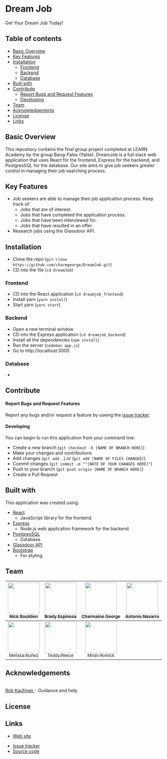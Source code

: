 Dream Job
======================

Get Your Dream Job Today!

<!-- [![Dream Job site](JPG OF DREAM JOB SCREEN SHOT HERE )](https://bangfalse.herokuapp.com//) -->

## Table of contents
- [Basic Overview](#basic-overview)
- [Key Features](#key-features)
- [Installation](#installation)
    - [Frontend](#frontend)    
    - [Backend](#backend)
    - [Database](#database)
- [Built with ](#built-with)
- [Contribute ](#development)
    - [Report Bugs and Request Features](#typo3-extension-repository)
    - [Developing](#composer)
- [Team ](#team)
- [Acknowledgements ](#acknowledgements)
- [License](#license)
- [Links](#links)

## Basic Overview
This repository contains the final group project completed at LEARN Academy by the group Bang-False (!false). DreamJob is a full stack web application that uses React for the frontend, Express for the backend, and PostgresSQL for the database. Our site aims to give job seekers greater control in managing their job searching process.

## Key Features

* Job seekers are able to manage their job application process. Keep track of:
  - Jobs that are of interest.
  - Jobs that have completed the application process.
  - Jobs that have been interviewed for.
  - Jobs that have resulted in an offer.
* Research jobs using the Glassdoor API.

## Installation
<!-- Do we need to npm install in the frontend too?? -->

- Clone the repo (`git clone https://github.com/charmgeorge/DreamJob.git`)
- CD into the file (`cd DreamJob`)
### Frontend
- CD into the React application (`cd dreamjob_frontend`)
- Install yarn (`yarn install`)
- Start yarn (`yarn start`)
### Backend
- Open a new terminal window
- CD into the Express application (`cd dreamjob_backend`)
- Install all the dependencies (`npm install`)
- Run the server (`nodemon app.js`)
- Go to http://localhost:3000
### Database
-

## Contribute

#### Report Bugs and Request Features

Report any bugs and/or request a feature by useing the [issue tracker](https://github.com/charmgeorge/dreamjob/issues).

#### Developing
You can begin to run this application from your command line:
- Create a new branch (`git checkout -b [NAME OF BRANCH HERE]`)
- Make your changes and contributions
- Add changes (`git add .`) or (`git add [NAME OF FILES CHANGED]`)
- Commit changes (`git commit -m ""[NOTE OF YOUR CHANGES HERE]"`)
- Push to your branch (`git push origin [NAME OF BRANCH HERE]`)
- Create a Pull Request

## Built with
This application was created using:
* [React](https://facebook.github.io/react/y)
  - JavaScript library for the frontend.
* [Express](https://expressjs.com/)
  - Node.js web application framework for the backend.
* [PostgresSQL](https://www.postgresql.org/)
  - Database.
* [Glassdoor API](https://www.glassdoor.com/developer/index.htm)
* [Bootstrap](http://getbootstrap.com/)
  - For styling.

## Team
<!-- !False TEAM -LIST:START  -->
| [<img src="https://cdn1.iconfinder.com/data/icons/business-charts/512/customer-512.png" width="100px;"/><br /><sub>Nick Bouldien</sub>](https://github.com/nickbouldien)<br /> | [<img src="https://cdn1.iconfinder.com/data/icons/business-charts/512/customer-512.png" width="100px;"/><br /><sub>Brady Espinosa</sub>](https://github.com/brady-espinosa)<br /> | [<img src="https://cdn2.iconfinder.com/data/icons/people-groups/512/Woman_Avatar-512.png" width="100px;"/><br /><sub>Charmaine George</sub>](https://github.com/charmgeorge)<br /> | [<img src="https://cdn1.iconfinder.com/data/icons/business-charts/512/customer-512.png" width="100px;"/><br /><sub>Antonio Navarro</sub>](https://github.com/aln4e)<br />
| :---: | :---: | :---: | :---: |
| [<img src="https://cdn2.iconfinder.com/data/icons/people-groups/512/Woman_Avatar-512.png" width="100px;"/><br /><sub> Melissa Nuñez </sub>](https://github.com/DataIsMeta)<br /> | [<img src="https://cdn1.iconfinder.com/data/icons/business-charts/512/customer-512.png" width="100px;"/><br /><sub>Teddy Reece</sub>](https://github.com/TeddyReece)<br /> | [<img src="https://cdn1.iconfinder.com/data/icons/business-charts/512/customer-512.png" width="100px;"/><br /><sub>Miran Romick</sub>](https://github.com/miranromick)<br />
<!-- !FALSE TEAM-LIST:END -->

## Acknowledgements
[<br />Rob Kaufman ](https://github.com/orangewolf)- Guidance and help.</br>

## License

## Links

* [Web site](https://bangfalse.herokuapp.com/)
<!-- * [Documentation](#) -->
<!-- * [Forum](#) -->
* [Issue tracker](https://github.com/charmgeorge/dreamjob/issues)
* [Source code](https://github.com/charmgeorge/DreamJob)

